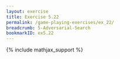 ```yaml
---
layout: exercise
title: Exercise 5.22
permalink: /game-playing-exercises/ex_22/
breadcrumb: 5-Adversarial-Search
bookmarkID: ex5.22
---
```


{% include mathjax_support %}

